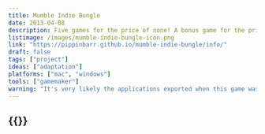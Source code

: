 ```yaml
---
title: Mumble Indie Bungle
date: 2013-04-08
description: Five games for the price of none! A bonus game for the price of one! It could only be the most fabulous Bungle of your dreams! Play the games your grandma might have bought you at a mall in Singapore by mistake! Experience the highs and lows of spying, gardening, dying, loathing, and gluing! Maybe you can even go fishing!
listimage: /images/mumble-indie-bungle-icon.png
link: "https://pippinbarr.github.io/mumble-indie-bungle/info/"
draft: false
tags: ["project"]
ideas: ["adaptation"]
platforms: ["mac", "windows"]
tools: ["gamemaker"]
warning: "It's very likely the applications exported when this game was made will no longer work."
---
```


## {{<param title >}}
